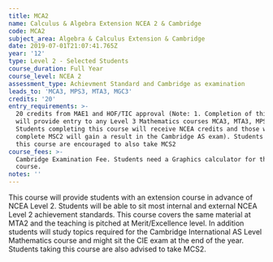 ```yaml
---
title: MCA2
name: Calculus & Algebra Extension NCEA 2 & Cambridge
code: MCA2
subject_area: Algebra & Calculus Extension & Cambridge
date: 2019-07-01T21:07:41.765Z
year: '12'
type: Level 2 - Selected Students
course_duration: Full Year
course_level: NCEA 2
assessment_type: Achievment Standard and Cambridge as examination
leads_to: 'MCA3, MPS3, MTA3, MGC3'
credits: '20'
entry_requirements: >-
  20 credits from MAE1 and HOF/TIC approval (Note: 1. Completion of this course
  will provide entry to any Level 3 Mathematics courses MCA3, MTA3, MPS3, MGC3.
  Students completing this course will receive NCEA credits and those who also
  complete MSC2 will gain a result in the Cambridge AS exam). Students taking
  this course are encouraged to also take MCS2
course_fees: >-
  Cambridge Examination Fee. Students need a Graphics calculator for this
  course.
notes: ''
---
```

This course will provide students with an extension course in advance of NCEA Level 2. Students will be able to sit most internal and external NCEA Level 2 achievement standards. This course covers the same material at MTA2 and the teaching is pitched at Merit/Excellence level. In addition students will study topics required for the Cambridge International AS Level Mathematics course and might sit the CIE exam at the end of the year. Students taking this course are also advised to take MCS2.
